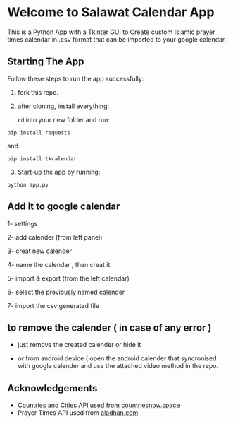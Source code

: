 # Welcome to Salawat Calendar App

This is a Python App with a Tkinter GUI to Create custom Islamic prayer times calendar in .csv format that can be imported to your google calendar.

## Starting The App

Follow these steps to run the app successfully:

1. fork this repo.

2. after cloning, install everything:

   `cd` into your new folder and run:

```
pip install requests
```
   and
```
pip install tkcalendar
```

3. Start-up the app by running:

```
python app.py
```


## Add it to google calendar

1- settings 

2- add calender (from left panel)

3- creat new calender 

4- name the calendar , then creat it 

5- import & export (from the left calendar)

6- select the previously named calender 

7- import the csv generated file 



## to remove the calender ( in case of any error )

- just remove the created calender or hide it 

- or from android device ( open the android calender that syncronised with google calender and use the attached video method in the repo.

## Acknowledgements
* Countries and Cities API used from [countriesnow.space](https://countriesnow.space/)
* Prayer Times API used from [aladhan.com](https://aladhan.com/)